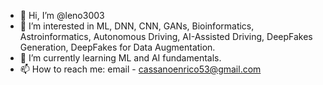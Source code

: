 - 👋 Hi, I’m @leno3003
- 👀 I’m interested in ML, DNN, CNN, GANs, Bioinformatics, Astroinformatics, Autonomous Driving, AI-Assisted Driving, DeepFakes Generation, DeepFakes for Data Augmentation.
- 🌱 I’m currently learning ML and AI fundamentals.
- 📫 How to reach me: email - cassanoenrico53@gmail.com

<!---
leno3003/leno3003 is a ✨ special ✨ repository because its `README.md` (this file) appears on your GitHub profile.
You can click the Preview link to take a look at your changes.
--->
